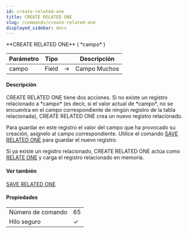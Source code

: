 ```yaml
---
id: create-related-one
title: CREATE RELATED ONE
slug: /commands/create-related-one
displayed_sidebar: docs
---
```


<!--REF #_command_.CREATE RELATED ONE.Syntax-->**CREATE RELATED ONE** ( *campo* )<!-- END REF-->
<!--REF #_command_.CREATE RELATED ONE.Params-->
| Parámetro | Tipo |  | Descripción |
| --- | --- | --- | --- |
| campo | Field | &#8594;  | Campo Muchos |

<!-- END REF-->

#### Descripción 

<!--REF #_command_.CREATE RELATED ONE.Summary-->CREATE RELATED ONE tiene dos acciones.<!-- END REF--> Si no existe un registro relacionado a *campo* (es decir, si el valor actual de *campo*, no se encuentra en el campo correspondiente de ningún registro de la tabla relacionada), CREATE RELATED ONE crea un nuevo registro relacionado.   
  
Para guardar en este registro el valor del campo que ha provocado su creación, asígnelo al campo correspondiente. Utilice el comando [SAVE RELATED ONE](save-related-one.md "SAVE RELATED ONE") para guardar el nuevo registro. 

Si ya existe un registro relacionado, CREATE RELATED ONE actúa como [RELATE ONE](relate-one.md "RELATE ONE") y carga el registro relacionado en memoria.

#### Ver también 

[SAVE RELATED ONE](save-related-one.md)  

#### Propiedades

|  |  |
| --- | --- |
| Número de comando | 65 |
| Hilo seguro | &check; |


